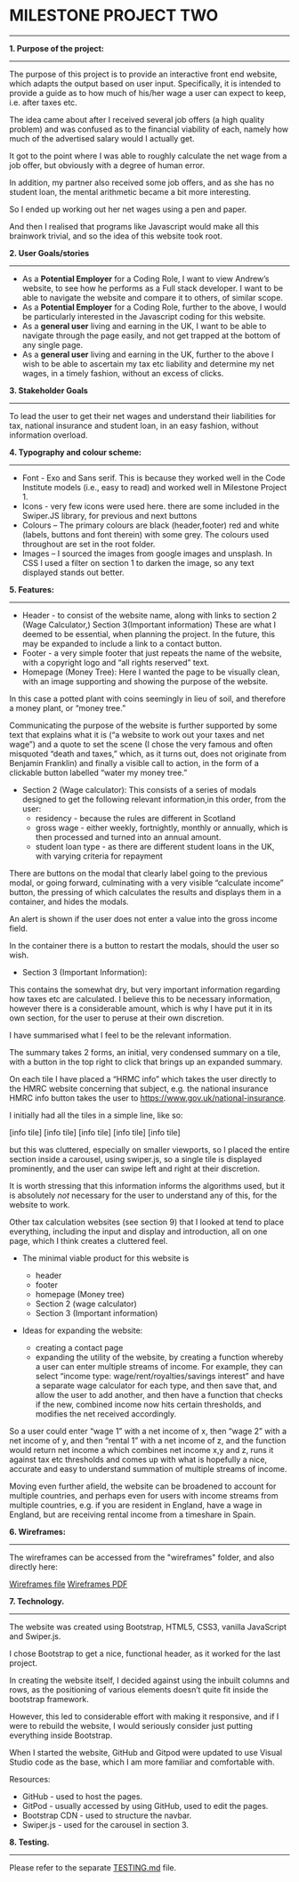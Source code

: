 # MILESTONE PROJECT TWO
 - - - -

**1. Purpose of the project:**
 - - - -


The purpose of this project is to provide an interactive front end website, which adapts the output based on user input. Specifically, it is intended to provide a guide as to how much of his/her wage a user can expect to keep, i.e. after taxes etc.

The idea came about after I received several job offers (a high quality problem) and was confused as to the financial viability of each, namely how much of the advertised salary would I actually get. 

It got to the point where I was able to roughly calculate the net wage from a job offer, but obviously with a degree of human error.

In addition, my partner also received some job offers, and as she has no student loan, the mental arithmetic became a bit more interesting.

So I ended up working out her net wages using a pen and paper.

And then I realised that programs like Javascript would make all this brainwork trivial, and so the idea of this website took root.

**2. User Goals/stories**
 - - - -


* As a **Potential Employer** for a Coding Role, I want to view Andrew’s website, to see how he performs as a Full stack developer. I want to be able to navigate the website and compare it to others, of similar scope.
* As a **Potential Employer** for a Coding Role, further to the above, I would be particularly interested in the Javascript coding for this website.
* As a **general user** living and earning in the UK, I want to be able to navigate through the page easily, and not get trapped at the bottom of any single page.
* As a **general user** living and earning in the UK,  further to the above I wish to be able to ascertain my tax etc liability and determine my net wages, in a timely fashion, without an excess of clicks.

**3. Stakeholder Goals**
 - - - -


To lead the user to get their net wages and understand their liabilities for tax, national insurance and student loan, in an easy fashion, without information overload.

**4. Typography and colour scheme:**
 - - - -


* Font - Exo and Sans serif. This is because they worked well in the Code Institute models (i.e., easy to read) and worked well in Milestone Project 1.
* Icons - very few icons were used here. there are some included in the Swiper.JS library, for previous and next buttons
* Colours – The primary colours are black (header,footer) red and white (labels, buttons and font therein) with some grey. The colours used throughout are set in the root folder.
* Images – I sourced the images from google images and unsplash. In CSS I used a filter on section 1 to darken the image, so any text displayed stands out better.

**5. Features:**
 - - - -


* Header - to consist of the website name, along with links to section 2 (Wage Calculator,)  Section 3(Important information) These are what I deemed to be essential, when planning the project. In the future, this may be expanded to include a link to a contact button.
* Footer - a very simple footer that just repeats the name of the website, with a copyright logo and “all rights reserved” text.
* Homepage (Money Tree):
Here I wanted the page to be visually clean, with an image supporting and showing the purpose of the website.

In this case a potted plant with coins seemingly in lieu of soil, and therefore a money plant, or “money tree.” 

Communicating the purpose of the website is further supported by some text that explains what it is (“a website to work out your taxes and net wage”) and a quote to set the scene (I chose the very famous and often misquoted “death and taxes,” which, as it turns out, does not originate from Benjamin Franklin) and finally a visible call to action, in the form of a clickable button labelled “water my money tree.”

* Section 2 (Wage calculator):
 This consists of a series of modals designed to get the following relevant information,in this order, from the user:
    * residency - because the rules are different in Scotland
    * gross wage - either weekly, fortnightly, monthly or annually, which is then processed and turned into an annual amount.
    * student loan type - as there are different student loans in the UK, with varying criteria for repayment
    
There are buttons on the modal that clearly label going to the previous modal, or going forward, culminating with a very visible “calculate income” button, the pressing of which calculates the results and displays them in a container, and hides the modals. 

An alert is shown if the user does not enter a value into the gross income field.

In the container there is a button to restart the modals, should the user so wish.
 
* Section 3 (Important Information):

 This contains the somewhat dry, but very important information regarding how taxes etc are calculated. I believe this to be necessary information, however there is a considerable amount, which is why I have put it in its own section, for the user to peruse at their own discretion.
 
 I have summarised what I feel to be the relevant information.
 
The summary takes 2 forms, an initial, very condensed summary on a tile, with a button in the top right to click that brings up an expanded summary.
 
On each tile I have  placed a “HRMC info” which takes the user directly to the HMRC website concerning that subject, e.g. the national insurance HMRC info button takes the user to https://www.gov.uk/national-insurance. 
 
I initially had all the tiles in a simple line, like so:

[info tile] [info tile] [info tile] [info tile] [info tile]
 
but this was cluttered, especially on smaller viewports, so I placed the entire section inside a carousel, using swiper.js, so a single tile is displayed prominently, and the user can swipe left and right at their discretion.
 
It is worth stressing that this information informs the algorithms used, but it is absolutely *not* necessary for the user to understand any of this, for the website to work. 
 
Other tax calculation websites (see section 9)  that I looked at tend to place everything, including the input and display and introduction, all on one page, which I think creates a cluttered feel.
 
* The minimal viable product for this website is
    * header
    * footer
    * homepage (Money tree)
    * Section 2 (wage calculator)
  * Section 3 (Important information)
  
* Ideas for expanding the website:
    * creating a contact page
    * expanding the utility of the website, by creating a function whereby a user can enter multiple streams of income. For example, they can select “income type: wage/rent/royalties/savings interest” and have a separate wage calculator for each type, and then save that, and allow the user to add another, and then have a function that   checks if the new, combined income now hits certain thresholds, and modifies the net received accordingly. 
    
So a user could enter “wage 1” with a net income of x, then “wage 2” with a net income of y, and then “rental 1” with a net income of z, and the function would return net income 
a which combines net income x,y and z, runs it against tax etc thresholds and comes up with what is hopefully a nice, accurate and easy to understand summation of multiple streams of income.

Moving even further afield, the website can be broadened to account for multiple countries, and perhaps even for users with income streams from multiple countries, e.g. if you 
are resident in England, have a wage in England, but are receiving rental income from a timeshare in Spain.

**6. Wireframes:**
 - - - -
 The wireframes can be accessed from the "wireframes" folder, and also directly here:

 [Wireframes file](https://github.com/ANDREWAHN-UK/tax-calculator/blob/master/assets/wireframes/MS%202%20wireframes.bmpr)
 [Wireframes PDF](https://github.com/ANDREWAHN-UK/tax-calculator/blob/master/assets/wireframes/MS2%20wireframes.pdf)

 **7. Technology.**
 - - - -
 The website was created using Bootstrap, HTML5, CSS3, vanilla JavaScript and Swiper.js.  

I chose Bootstrap to get a nice, functional header, as it worked for the last project. 

In creating the website itself, I decided against using the inbuilt columns and rows, as the positioning of various elements doesn’t quite fit inside the bootstrap framework.

However, this led to considerable effort with making it responsive, and if I were to rebuild the website, I would seriously consider just putting everything inside Bootstrap. 

When I started the website, GitHub and Gitpod were updated to use Visual Studio code as the base, which I am more familiar and comfortable with.

Resources:
* GitHub - used to host the pages.
* GitPod - usually accessed by using GitHub, used to edit the pages.
* Bootstrap CDN - used to structure the navbar.
* Swiper.js - used for the carousel in section 3.

**8. Testing.**
- - - - 
Please refer to the separate [TESTING.md](https://github.com/ANDREWAHN-UK/tax-calculator/blob/master/TESTING.md) file.
